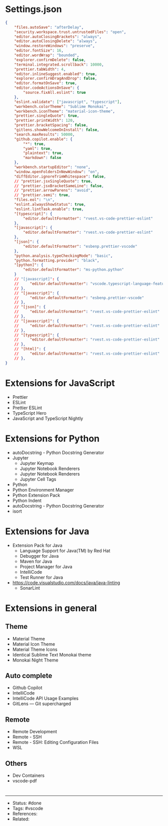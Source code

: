 # Settings.json
```json
{
    "files.autoSave": "afterDelay",
    "security.workspace.trust.untrustedFiles": "open",
    "editor.autoClosingBrackets": "always",
    "editor.autoClosingDelete": "always",
    "window.restoreWindows": "preserve",
    "editor.fontSize": 16,
    "editor.wordWrap": "bounded",
    "explorer.confirmDelete": false,
    "terminal.integrated.scrollback": 10000,
    "prettier.tabWidth": 4,
    "editor.inlineSuggest.enabled": true,
    "explorer.confirmDragAndDrop": false,
    "editor.formatOnSave": true,
    "editor.codeActionsOnSave": {
        "source.fixAll.eslint": true
    },
    "eslint.validate": ["javascript", "typescript"],
    "workbench.colorTheme": "Sublime Monokai",
    "workbench.iconTheme": "material-icon-theme",
    "prettier.singleQuote": true,
    "prettier.printWidth": 120,
    "prettier.bracketSpacing": false,
    "gitlens.showWelcomeOnInstall": false,
    "search.maxResults": 50000,
    "github.copilot.enable": {
        "*": true,
        "yaml": true,
        "plaintext": true,
        "markdown": false
    },
    "workbench.startupEditor": "none",
    "window.openFoldersInNewWindow": "on",
    "diffEditor.ignoreTrimWhitespace": false,
    // "prettier.jsxSingleQuote": true,
    // "prettier.jsxBracketSameLine": false,
    // "prettier.arrowParens": "avoid",
    // "prettier.semi": true,
    "files.eol": "\n",
    "eslint.alwaysShowStatus": true,
    "eslint.lintTask.enable": true,
    "[typescript]": {
        "editor.defaultFormatter": "rvest.vs-code-prettier-eslint"
    },
    "[javascript]": {
        "editor.defaultFormatter": "rvest.vs-code-prettier-eslint"
    },
    "[json]": {
        "editor.defaultFormatter": "esbenp.prettier-vscode"
    },
    "python.analysis.typeCheckingMode": "basic",
    "python.formatting.provider": "black",
    "[python]": {
        "editor.defaultFormatter": "ms-python.python"
    }
    // "[javascript]": {
    //     "editor.defaultFormatter": "vscode.typescript-language-features"
    // },
    // "[javascript]": {
    //     "editor.defaultFormatter": "esbenp.prettier-vscode"
    // },
    // "[json]": {
    //     "editor.defaultFormatter": "rvest.vs-code-prettier-eslint"
    // },
    // "[javascript]": {
    //     "editor.defaultFormatter": "rvest.vs-code-prettier-eslint"
    // },
    // "[typescript]": {
    //     "editor.defaultFormatter": "rvest.vs-code-prettier-eslint"
    // },
    // "[html]": {
    //     "editor.defaultFormatter": "rvest.vs-code-prettier-eslint"
    // },
}

```

# Extensions for JavaScript
- Prettier
- ESLint
- Prettier ESLint
- TypeScript Hero
- JavaScript and TypeScript Nightly

# Extensions for Python
- autoDocstring - Python Docstring Generator
- Jupyter
	- Jupyter Keymap
	- Jupyter Notebook Renderers
	- Jupyter Notebook Renderers
	- Jupyter Cell Tags
- Python
- Python Environment Manager
- Python Extension Pack
- Python Indent
- autoDocstring - Python Docstring Generator
- isort

# Extensions for Java
- Extension Pack for Java
	- Language Support for Java(TM) by Red Hat
	- Debugger for Java
	- Maven for Java
	- Project Manager for Java
	- IntelliCode
	- Test Runner for Java
- <https://code.visualstudio.com/docs/java/java-linting>
	- SonarLint

# Extensions in general

## Theme
- Material Theme
- Material Icon Theme
- Material Theme Icons
- Identical Sublime Text Monokai theme
- Monokai Night Theme

## Auto complete
- Github Copilot
- IntelliCode
- IntelliCode API Usage Examples
- GitLens — Git supercharged

## Remote
- Remote Development
- Remote - SSH
- Remote - SSH: Editing Configuration Files
- WSL

## Others
- Dev Containers
- vscode-pdf

#
---
- Status: #done
- Tags: #vscode
- References:
- Related:
